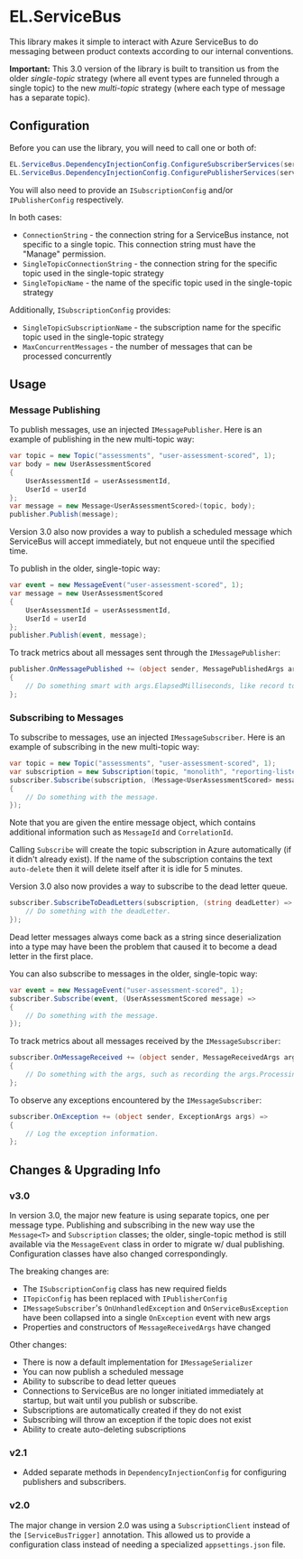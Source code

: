 # EL.ServiceBus

This library makes it simple to interact with Azure ServiceBus to do messaging between product contexts according to our internal conventions.

**Important:**
This 3.0 version of the library is built to transition us from the older _single-topic_ strategy
(where all event types are funneled through a single topic)
to the new _multi-topic_ strategy (where each type of message has a separate topic).


## Configuration

Before you can use the library, you will need to call one or both of:
```csharp
EL.ServiceBus.DependencyInjectionConfig.ConfigureSubscriberServices(services);
EL.ServiceBus.DependencyInjectionConfig.ConfigurePublisherServices(services);
```

You will also need to provide an `ISubscriptionConfig` and/or `IPublisherConfig` respectively.

In both cases:
* `ConnectionString` - the connection string for a ServiceBus instance, not specific to a single topic.
    This connection string must have the "Manage" permission.
* `SingleTopicConnectionString` - the connection string for the specific topic used in the single-topic strategy
* `SingleTopicName` - the name of the specific topic used in the single-topic strategy

Additionally, `ISubscriptionConfig` provides:
* `SingleTopicSubscriptionName` - the subscription name for the specific topic used in the single-topic strategy
* `MaxConcurrentMessages` - the number of messages that can be processed concurrently


## Usage

### Message Publishing

To publish messages, use an injected `IMessagePublisher`. Here is an example of publishing in the new multi-topic way:

```csharp
var topic = new Topic("assessments", "user-assessment-scored", 1);
var body = new UserAssessmentScored
{
    UserAssessmentId = userAssessmentId,
    UserId = userId
};
var message = new Message<UserAssessmentScored>(topic, body);
publisher.Publish(message);
```

Version 3.0 also now provides a way to publish a scheduled message which ServiceBus will accept immediately,
but not enqueue until the specified time.

To publish in the older, single-topic way:

```csharp
var event = new MessageEvent("user-assessment-scored", 1);
var message = new UserAssessmentScored
{
    UserAssessmentId = userAssessmentId,
    UserId = userId
};
publisher.Publish(event, message);
```

To track metrics about all messages sent through the `IMessagePublisher`:

```csharp
publisher.OnMessagePublished += (object sender, MessagePublishedArgs args) =>
{
    // Do something smart with args.ElapsedMilliseconds, like record to Influx.
};
```


### Subscribing to Messages

To subscribe to messages, use an injected `IMessageSubscriber`. Here is an example of subscribing in the new multi-topic way:

```csharp
var topic = new Topic("assessments", "user-assessment-scored", 1);
var subscription = new Subscription(topic, "monolith", "reporting-listener");
subscriber.Subscribe(subscription, (Message<UserAssessmentScored> message) =>
{
    // Do something with the message.
});
```

Note that you are given the entire message object, which contains additional information such as `MessageId` and `CorrelationId`.

Calling `Subscribe` will create the topic subscription in Azure automatically (if it didn't already exist).
If the name of the subscription contains the text `auto-delete` then it will delete itself after it is idle for 5 minutes.

Version 3.0 also now provides a way to subscribe to the dead letter queue.

```csharp
subscriber.SubscribeToDeadLetters(subscription, (string deadLetter) => {
    // Do something with the deadLetter.
});
```

Dead letter messages always come back as a string since deserialization into a type
may have been the problem that caused it to become a dead letter in the first place.

You can also subscribe to messages in the older, single-topic way:

```csharp
var event = new MessageEvent("user-assessment-scored", 1);
subscriber.Subscribe(event, (UserAssessmentScored message) =>
{
    // Do something with the message.
});
```

To track metrics about all messages received by the `IMessageSubscriber`:

```csharp
subscriber.OnMessageReceived += (object sender, MessageReceivedArgs args) =>
{
    // Do something with the args, such as recording the args.ProcessingTime to Influx.
};
```

To observe any exceptions encountered by the `IMessageSubscriber`:

```csharp
subscriber.OnException += (object sender, ExceptionArgs args) => 
{
    // Log the exception information.
};
```


## Changes & Upgrading Info

### v3.0
In version 3.0, the major new feature is using separate topics, one per message type.
Publishing and subscribing in the new way use the `Message<T>` and `Subscription` classes;
the older, single-topic method is still available via the `MessageEvent` class in order to migrate w/ dual publishing.
Configuration classes have also changed correspondingly.

The breaking changes are:
* The `ISubscriptionConfig` class has new required fields
* `ITopicConfig` has been replaced with `IPublisherConfig`
* `IMessageSubscriber`'s `OnUnhandledException` and `OnServiceBusException` have been collapsed into a single `OnException` event with new args
* Properties and constructors of `MessageReceivedArgs` have changed

Other changes:
* There is now a default implementation for `IMessageSerializer`
* You can now publish a scheduled message
* Ability to subscribe to dead letter queues
* Connections to ServiceBus are no longer initiated immediately at startup, but wait until you publish or subscribe.
* Subscriptions are automatically created if they do not exist
* Subscribing will throw an exception if the topic does not exist
* Ability to create auto-deleting subscriptions

### v2.1
* Added separate methods in `DependencyInjectionConfig` for configuring publishers and subscribers.

### v2.0
The major change in version 2.0 was using a `SubscriptionClient` instead of the `[ServiceBusTrigger]` annotation.
This allowed us to provide a configuration class instead of needing a specialized `appsettings.json` file.
